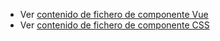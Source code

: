  - Ver [contenido de fichero de componente Vue](./zlayoutvertical.vue)
 - Ver [contenido de fichero de componente CSS](./zlayoutvertical.css)
